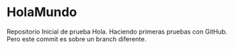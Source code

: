 # HolaMundo
Repositorio Inicial de prueba
Hola. Haciendo primeras pruebas con GitHub. 
Pero este commit es sobre un branch diferente.
